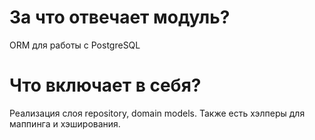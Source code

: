 # За что отвечает модуль?

ORM для работы с PostgreSQL

# Что включает в себя?

Реализация слоя repository, domain models. Также есть хэлперы для маппинга и хэширования.